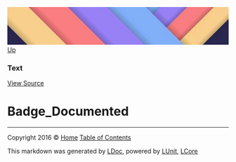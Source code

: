![](../Content/LDoc-banner-small.png "")
[Up](Text.md)

### Text
[View Source](../Markdown/Text/Text.cs)

# Badge_Documented



---

Copyright 2016 &copy; [Home](../../README.md) [Table of Contents](../../TableOfContents.md)

This markdown was generated by [LDoc](https://github.com/CodeSingularity/LDoc), powered by [LUnit](https://github.com/CodeSingularity/LUnit), [LCore](https://github.com/CodeSingularity/LCore)
